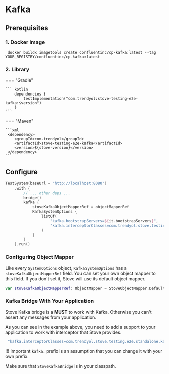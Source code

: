 # Kafka

## Prerequisites

### 1. Docker Image

```shell
 docker buildx imagetools create confluentinc/cp-kafka:latest --tag YOUR_REGISTRY/confluentinc/cp-kafka:latest  
```

### 2. Library

=== "Gradle"

    ``` kotlin
        dependencies {
            testImplementation("com.trendyol:stove-testing-e2e-kafka:$version")
        }
    ```

=== "Maven"

    ```xml
     <dependency>
        <groupId>com.trendyol</groupId>
        <artifactId>stove-testing-e2e-kafka</artifactId>
        <version>${stove-version}</version>
     </dependency>
    ```

## Configure

```kotlin
TestSystem(baseUrl = "http://localhost:8080")
    .with {
        // ... other deps ...  
        bridge()
        kafka {
            stoveKafkaObjectMapperRef = objectMapperRef
            KafkaSystemOptions {
                listOf(
                    "kafka.bootstrapServers=${it.bootstrapServers}",
                    "kafka.interceptorClasses=com.trendyol.stove.testing.e2e.standalone.kafka.intercepting.StoveKafkaBridge"
                )
            }
        }
    }.run()

```

### Configuring Object Mapper

Like every `SystemOptions` object, `KafkaSystemOptions` has a `stoveKafkaObjectMapperRef` field. You can set your own
object mapper to this field. If you don't set it, Stove will use its default object mapper.

```kotlin
var stoveKafkaObjectMapperRef: ObjectMapper = StoveObjectMapper.Default
```

### Kafka Bridge With Your Application

Stove Kafka bridge is a **MUST** to work with Kafka. Otherwise you can't assert any messages from your application.

As you can see in the example above, you need to add a support to your application to work with interceptor that Stove provides.

```kotlin
 "kafka.interceptorClasses=com.trendyol.stove.testing.e2e.standalone.kafka.intercepting.StoveKafkaBridge"
```

!!! Important
    `kafka.` prefix is an assumption that you can change it with your own prefix.

Make sure that `StoveKafkaBridge` is in your classpath.

